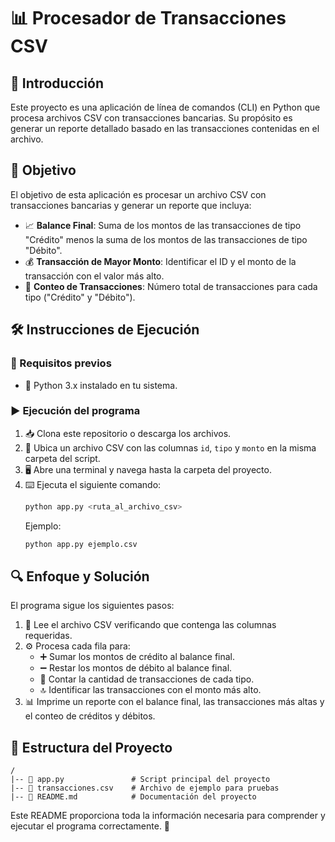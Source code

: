 # 📊 Procesador de Transacciones CSV

## 🚀 Introducción
Este proyecto es una aplicación de línea de comandos (CLI) en Python que procesa archivos CSV con transacciones bancarias. Su propósito es generar un reporte detallado basado en las transacciones contenidas en el archivo.

## 🎯 Objetivo
El objetivo de esta aplicación es procesar un archivo CSV con transacciones bancarias y generar un reporte que incluya:

- 📈 **Balance Final**: Suma de los montos de las transacciones de tipo "Crédito" menos la suma de los montos de las transacciones de tipo "Débito".
- 💰 **Transacción de Mayor Monto**: Identificar el ID y el monto de la transacción con el valor más alto.
- 🔢 **Conteo de Transacciones**: Número total de transacciones para cada tipo ("Crédito" y "Débito").

## 🛠️ Instrucciones de Ejecución
### 📌 Requisitos previos
- 🐍 Python 3.x instalado en tu sistema.

### ▶️ Ejecución del programa
1. 📥 Clona este repositorio o descarga los archivos.
2. 📂 Ubica un archivo CSV con las columnas `id`, `tipo` y `monto` en la misma carpeta del script.
3. 🖥️ Abre una terminal y navega hasta la carpeta del proyecto.
4. ⌨️ Ejecuta el siguiente comando:
   ```sh
   python app.py <ruta_al_archivo_csv>
   ```
   Ejemplo:
   ```sh
   python app.py ejemplo.csv
   ```

## 🔍 Enfoque y Solución
El programa sigue los siguientes pasos:
1. 📑 Lee el archivo CSV verificando que contenga las columnas requeridas.
2. ⚙️ Procesa cada fila para:
   - ➕ Sumar los montos de crédito al balance final.
   - ➖ Restar los montos de débito al balance final.
   - 🔄 Contar la cantidad de transacciones de cada tipo.
   - 🔝 Identificar las transacciones con el monto más alto.
3. 📊 Imprime un reporte con el balance final, las transacciones más altas y el conteo de créditos y débitos.

## 📁 Estructura del Proyecto
```
/
|-- 📝 app.py               # Script principal del proyecto
|-- 📄 transacciones.csv    # Archivo de ejemplo para pruebas
|-- 📜 README.md            # Documentación del proyecto
```

Este README proporciona toda la información necesaria para comprender y ejecutar el programa correctamente. 🚀

